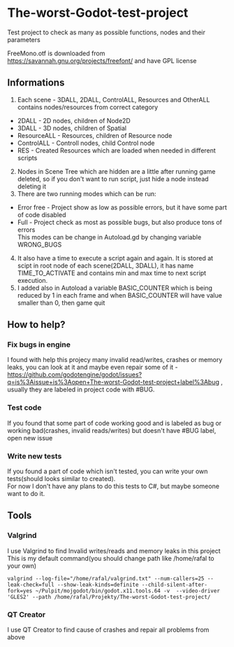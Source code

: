 # The-worst-Godot-test-project
Test project to check as many as possible functions, nodes and their parameters

FreeMono.otf is downloaded from https://savannah.gnu.org/projects/freefont/ and have GPL license  
## Informations
1. Each scene - 3DALL, 2DALL, ControlALL, Resources and OtherALL contains nodes/resources from correct category  
- 2DALL - 2D nodes, children of Node2D  
- 3DALL - 3D nodes, children of Spatial  
- ResourceALL - Resources, children of Resource node  
- ControlALL - Controll nodes, child Control node  
- RES - Created Resources which are loaded when needed in different scripts  
2. Nodes in Scene Tree which are hidden are a little after running game deleted, so if you don't want to run script, just hide a node instead deleting it
3. There are two running modes which can be run:
- Error free - Project show as low as possible errors, but it have some part of code disabled
- Full - Project check as most as possible bugs, but also produce tons of errors  
This modes can be change in Autoload.gd by changing variable WRONG_BUGS
4. It also have a time to execute a script again and again. It is stored at scipt in root node of each scene(2DALL, 3DALL), it has name TIME_TO_ACTIVATE and contains min and max time to next script execution.
5. I added also in Autoload a variable BASIC_COUNTER which is being reduced by 1 in each frame and when BASIC_COUNTER will have value smaller than 0, then game quit

## How to help?
### Fix bugs in engine
I found with help this projecy many invalid read/writes, crashes or memory leaks, you can look at it and maybe even repair some of it - https://github.com/godotengine/godot/issues?q=is%3Aissue+is%3Aopen+The-worst-Godot-test-project+label%3Abug , usually they are labeled in project code with #BUG.
### Test code
If you found that some part of code working good and is labeled as bug or working bad(crashes, invalid reads/writes) but doesn't have #BUG label, open new issue
### Write new tests
If you found a part of code which isn't tested, you can write your own tests(should looks similar to created).  
For now I don't have any plans to do this tests to C#, but maybe someone want to do it.


## Tools
### Valgrind
I use Valgrind to find Invalid writes/reads and memory leaks in this project  
This is my default command(you should change path like /home/rafal to your own)  
```
valgrind --log-file="/home/rafal/valgrind.txt" --num-callers=25 --leak-check=full --show-leak-kinds=definite --child-silent-after-fork=yes ~/Pulpit/mojgodot/bin/godot.x11.tools.64 -v  --video-driver 'GLES2' --path /home/rafal/Projekty/The-worst-Godot-test-project/
```
### QT Creator
I use QT Creator to find cause of crashes and repair all problems from above

